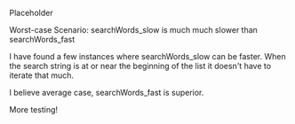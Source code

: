 Placeholder

Worst-case Scenario:
searchWords_slow is much much slower than searchWords_fast

I have found a few instances where searchWords_slow can be faster. When the search string is at or near the beginning of the list it doesn't have to iterate that much.

I believe average case, searchWords_fast is superior.

More testing!

